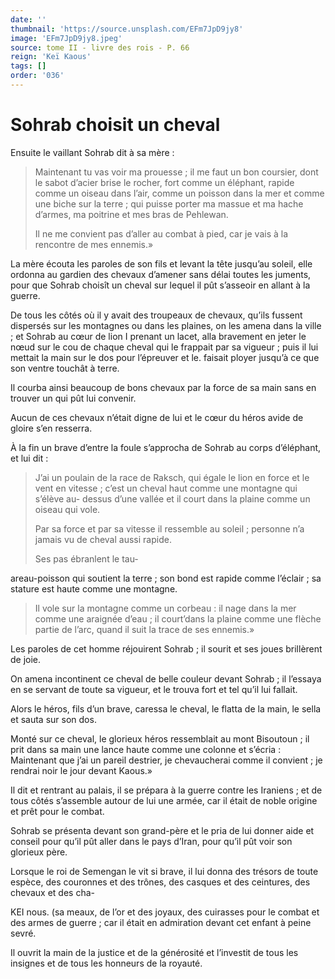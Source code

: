 ```yaml
---
date: ''
thumbnail: 'https://source.unsplash.com/EFm7JpD9jy8'
image: 'EFm7JpD9jy8.jpeg'
source: tome II - livre des rois - P. 66
reign: 'Keï Kaous'
tags: []
order: '036'
---
```


# Sohrab choisit un cheval

Ensuite le vaillant Sohrab dit à sa mère :

> Maintenant tu vas voir ma prouesse ; il me faut un bon coursier, dont le sabot d’acier brise le rocher, fort comme un éléphant, rapide comme un oiseau dans l’air, comme un poisson dans la mer et comme une biche sur la terre ; qui puisse porter ma massue et ma hache d’armes, ma poitrine et mes bras de Pehlewan.
>
> Il ne me convient pas d’aller au combat à pied, car je vais à la rencontre de mes ennemis.»

La mère écouta les paroles de son fils et levant la tête jusqu’au soleil, elle ordonna au gardien des chevaux d’amener sans délai toutes les juments, pour que Sohrab choisît un cheval sur lequel il pût s’asseoir en allant à la guerre.

De tous les côtés où
il y avait des troupeaux de chevaux, qu’ils fussent dispersés sur les montagnes ou dans les plaines, on les amena dans la ville ; et Sohrab au cœur de lion I prenant un lacet, alla bravement en jeter le nœud sur le cou de chaque cheval qui le frappait par sa vigueur ; puis il lui mettait la main sur le dos pour l’épreuver et le. faisait ployer jusqu’à ce que son ventre touchât à terre.

Il courba ainsi beaucoup de bons chevaux par la force de sa main sans en trouver un qui pût lui convenir.

Aucun de ces chevaux n’était digne de lui et le cœur du héros avide de gloire s’en resserra.

À la fin un brave d’entre la foule s’approcha de Sohrab au corps d’éléphant, et lui dit :

> J’ai un poulain de la race de Raksch, qui égale le lion en force et le vent en vitesse ; c’est un cheval haut comme une montagne qui s’élève au-
dessus d’une vallée et il court dans la plaine comme un oiseau qui vole.
>
> Par sa force et par sa vitesse il ressemble au soleil ; personne n’a jamais vu de cheval aussi rapide.
>
> Ses pas ébranlent le tau-
>
> 
areau-poisson qui soutient la terre ; son bond est rapide comme l’éclair ; sa stature est haute comme une montagne.
>
> Il vole sur la montagne comme un corbeau : il nage dans la mer comme une araignée d’eau ; il court’dans la plaine comme une flèche partie de l’arc, quand il suit la trace de ses ennemis.»

Les paroles de cet homme réjouirent Sohrab ; il sourit et ses joues brillèrent de joie.

On amena incontinent ce cheval de belle couleur devant Sohrab ; il l’essaya en se servant de toute sa vigueur, et le trouva fort et tel qu’il lui fallait.

Alors le héros, fils d’un brave, caressa le cheval, le flatta de la main, le sella et sauta sur son dos.

Monté sur ce cheval, le glorieux héros ressemblait au mont Bisoutoun ; il prit dans sa main une lance haute comme une colonne et s’écria : Maintenant que j’ai un pareil destrier, je chevaucherai comme il convient ; je rendrai noir le jour devant Kaous.»

Il dit et rentrant au palais, il se prépara à la guerre contre les Iraniens ; et de tous côtés s’assemble autour de lui une armée, car il était de noble origine et prêt pour le combat.

Sohrab se présenta devant son grand-père et le pria de lui donner aide et conseil pour qu’il pût aller dans le pays d’Iran, pour qu’il pût voir son glorieux père.

Lorsque le roi de Semengan le vit si brave, il lui donna des trésors de toute espèce, des couronnes et des trônes, des casques et des ceintures, des chevaux et des cha-

KEI nous. (sa meaux, de l’or et des joyaux, des cuirasses pour le combat et des armes de guerre ; car il était en admiration devant cet enfant à peine sevré.

Il ouvrit la main de la justice et de la générosité et l’investit de tous les insignes et de tous les honneurs de la royauté.
